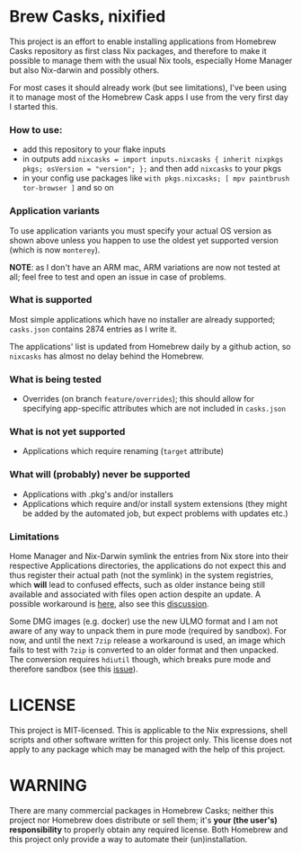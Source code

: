 # Brew Casks, nixified

This project is an effort to enable installing applications from Homebrew Casks repository as first
class Nix packages, and therefore to make it possible to manage them with the usual Nix tools,
especially Home Manager but also Nix-darwin and possibly others.

For most cases it should already work (but see limitations), I've been using it to manage most of the
Homebrew Cask apps I use from the very first day I started this.

### How to use:

- add this repository to your flake inputs
- in outputs add ```nixcasks = import inputs.nixcasks { inherit nixpkgs pkgs; osVersion = "version"; };``` and then add
`nixcasks` to your pkgs
- in your config use packages like ```with pkgs.nixcasks; [ mpv paintbrush tor-browser ]``` and so on

### Application variants

To use application variants you must specify your actual OS version as shown above unless you happen
to use the oldest yet supported version (which is now `monterey`).

**NOTE**: as I don't have an ARM mac, ARM variations are now not tested at all; feel free to test and
open an issue in case of problems.

### What is supported

Most simple applications which have no installer are already supported; ```casks.json``` contains 2874
entries as I write it.

The applications' list is updated from Homebrew daily by a github action, so ```nixcasks``` has almost
no delay behind the Homebrew.

### What is being tested

- Overrides (on branch `feature/overrides`); this should allow for specifying app-specific attributes
which are not included in `casks.json`

### What is not yet supported

- Applications which require renaming (`target` attribute)

### What will (probably) never be supported

- Applications with .pkg's and/or installers
- Applications which require and/or install system extensions (they might be added by the automated job,
  but expect problems with updates etc.)

### Limitations

Home Manager and Nix-Darwin symlink the entries from Nix store into their respective Applications directories,
the applications do not expect this and thus register their actual path (not the symlink) in the system
registries, which **will** lead to confused effects, such as older instance being still available and associated
with files open action despite an update. A possible workaround is [here](https://github.com/YorikSar/dotfiles/commit/d7eccf447a399c15fe987ab02db13f4ef1e1b557), also see this [discussion](https://github.com/nix-community/home-manager/issues/1341#issuecomment-1653434732).

Some DMG images (e.g. docker) use the new ULMO format and I am not aware of any way to unpack them in pure mode
(required by sandbox). For now, and until the next `7zip` release a workaround is used, an image which fails to
test with `7zip` is converted to an older format and then unpacked. The conversion requires `hdiutil` though,
which breaks pure mode and therefore sandbox (see this [issue](https://github.com/jacekszymanski/nixcasks/issues/2)).

# LICENSE

This project is MIT-licensed. This is applicable to the Nix expressions, shell scripts and other
software written for this project only. This license does not apply to any package which may be
managed with the help of this project.

# WARNING

There are many commercial packages in Homebrew Casks; neither this project nor Homebrew does distribute or
sell them; it's **your (the user's) responsibility** to properly obtain any required license. Both Homebrew
and this project only provide a way to automate their (un)installation.
